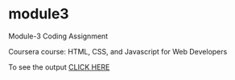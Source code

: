 # module3
Module-3 Coding Assignment

Coursera course: HTML, CSS, and Javascript for Web Developers

To see the output [CLICK HERE](https://tttanmoy-s.github.io/module3/index.html)
